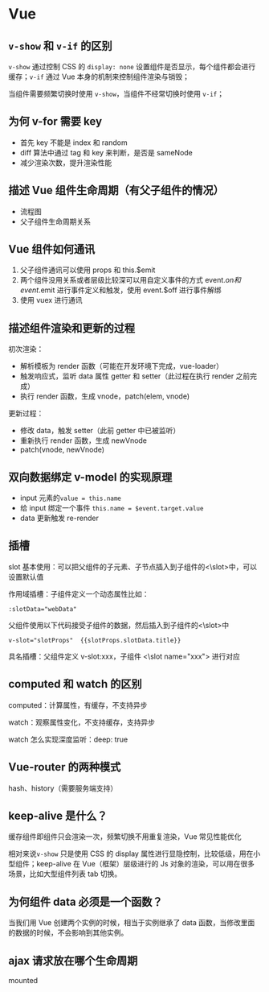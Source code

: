 # Vue

## `v-show` 和 `v-if` 的区别

`v-show` 通过控制 CSS 的 `display: none` 设置组件是否显示，每个组件都会进行缓存；`v-if` 通过 Vue 本身的机制来控制组件渲染与销毁；

当组件需要频繁切换时使用 `v-show`，当组件不经常切换时使用 `v-if`；

## 为何 v-for 需要 key

- 首先 key 不能是 index 和 random
- diff 算法中通过 tag 和 key 来判断，是否是 sameNode
- 减少渲染次数，提升渲染性能

## 描述 Vue 组件生命周期（有父子组件的情况）

- 流程图
- 父子组件生命周期关系

## Vue 组件如何通讯

1. 父子组件通讯可以使用 props 和 this.$emit
2. 两个组件没用关系或者层级比较深可以用自定义事件的方式
   event.$on 和 event.$emit 进行事件定义和触发，使用 event.$off 进行事件解绑
3. 使用 vuex 进行通讯

## 描述组件渲染和更新的过程

初次渲染：

- 解析模板为 render 函数（可能在开发环境下完成，vue-loader）
- 触发响应式，监听 data 属性 getter 和 setter（此过程在执行 render 之前完成）
- 执行 render 函数，生成 vnode，patch(elem, vnode)

更新过程：

- 修改 data，触发 setter（此前 getter 中已被监听）
- 重新执行 render 函数，生成 newVnode
- patch(vnode, newVnode)

## 双向数据绑定 v-model 的实现原理

- input 元素的`value = this.name`
- 给 input 绑定一个事件 `this.name = $event.target.value`
- data 更新触发 re-render 

## 插槽

slot 基本使用：可以把父组件的子元素、子节点插入到子组件的<\slot>中，可以设置默认值

作用域插槽：子组件定义一个动态属性比如：

``` vue
:slotData="webData"
```

父组件使用以下代码接受子组件的数据，然后插入到子组件的<\slot>中

```vue
v-slot="slotProps"  {{slotProps.slotData.title}}
```



具名插槽：父组件定义 v-slot:xxx，子组件 <\slot name="xxx"> 进行对应

## computed 和 watch 的区别

computed：计算属性，有缓存，不支持异步

watch：观察属性变化，不支持缓存，支持异步

watch 怎么实现深度监听：deep: true

## Vue-router 的两种模式

hash、history（需要服务端支持）

## keep-alive 是什么？

缓存组件即组件只会渲染一次，频繁切换不用重复渲染，Vue 常见性能优化

相对来说`v-show` 只是使用 CSS 的 display 属性进行显隐控制，比较低级，用在小型组件；keep-alive 在 Vue（框架）层级进行的 Js 对象的渲染，可以用在很多场景，比如大型组件列表 tab 切换。

## 为何组件 data 必须是一个函数？

当我们用 Vue 创建两个实例的时候，相当于实例继承了 data 函数，当修改里面的数据的时候，不会影响到其他实例。

## ajax 请求放在哪个生命周期

mounted

